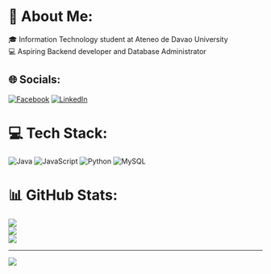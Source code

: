 # 💫 About Me:
🎓 Information Technology student at Ateneo de Davao University<br>💻 Aspiring Backend developer and Database Administrator


## 🌐 Socials:
[![Facebook](https://img.shields.io/badge/Facebook-%231877F2.svg?logo=Facebook&logoColor=white)](https://facebook.com/pacanza.bernard) [![LinkedIn](https://img.shields.io/badge/LinkedIn-%230077B5.svg?logo=linkedin&logoColor=white)](https://linkedin.com/in/bernardpacanza4884) 

# 💻 Tech Stack:
![Java](https://img.shields.io/badge/java-%23ED8B00.svg?style=for-the-badge&logo=openjdk&logoColor=white) ![JavaScript](https://img.shields.io/badge/javascript-%23323330.svg?style=for-the-badge&logo=javascript&logoColor=%23F7DF1E) ![Python](https://img.shields.io/badge/python-3670A0?style=for-the-badge&logo=python&logoColor=ffdd54) ![MySQL](https://img.shields.io/badge/mysql-4479A1.svg?style=for-the-badge&logo=mysql&logoColor=white)
# 📊 GitHub Stats:
![](https://github-readme-stats.vercel.app/api?username=hyakumachi&theme=dark&hide_border=false&include_all_commits=true&count_private=true)<br/>
![](https://github-readme-streak-stats.herokuapp.com/?user=hyakumachi&theme=dark&hide_border=false)<br/>
![](https://github-readme-stats.vercel.app/api/top-langs/?username=hyakumachi&theme=dark&hide_border=false&include_all_commits=true&count_private=true&layout=compact)

---
[![](https://visitcount.itsvg.in/api?id=hyakumachi&icon=0&color=8)](https://visitcount.itsvg.in)
